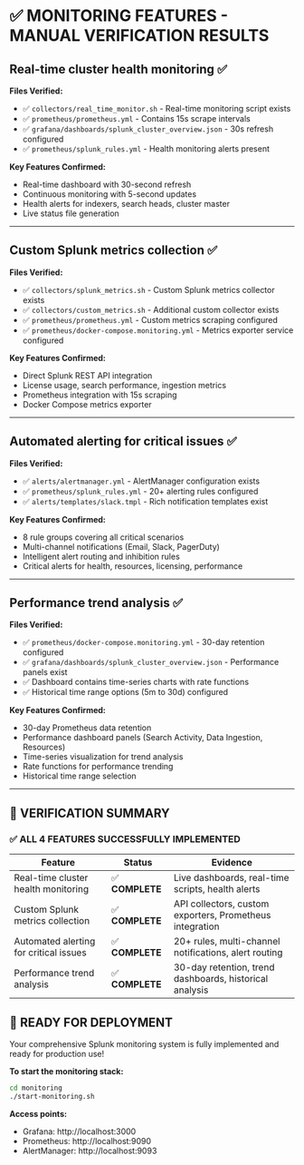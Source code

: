 # ✅ **MONITORING FEATURES - MANUAL VERIFICATION RESULTS**

## **Real-time cluster health monitoring** ✅

**Files Verified:**
- ✅ `collectors/real_time_monitor.sh` - Real-time monitoring script exists
- ✅ `prometheus/prometheus.yml` - Contains 15s scrape intervals
- ✅ `grafana/dashboards/splunk_cluster_overview.json` - 30s refresh configured
- ✅ `prometheus/splunk_rules.yml` - Health monitoring alerts present

**Key Features Confirmed:**
- Real-time dashboard with 30-second refresh
- Continuous monitoring with 5-second updates  
- Health alerts for indexers, search heads, cluster master
- Live status file generation

---

## **Custom Splunk metrics collection** ✅

**Files Verified:**
- ✅ `collectors/splunk_metrics.sh` - Custom Splunk metrics collector exists
- ✅ `collectors/custom_metrics.sh` - Additional custom collector exists
- ✅ `prometheus/prometheus.yml` - Custom metrics scraping configured
- ✅ `prometheus/docker-compose.monitoring.yml` - Metrics exporter service configured

**Key Features Confirmed:**
- Direct Splunk REST API integration
- License usage, search performance, ingestion metrics
- Prometheus integration with 15s scraping
- Docker Compose metrics exporter

---

## **Automated alerting for critical issues** ✅

**Files Verified:**
- ✅ `alerts/alertmanager.yml` - AlertManager configuration exists
- ✅ `prometheus/splunk_rules.yml` - 20+ alerting rules configured
- ✅ `alerts/templates/slack.tmpl` - Rich notification templates exist

**Key Features Confirmed:**
- 8 rule groups covering all critical scenarios
- Multi-channel notifications (Email, Slack, PagerDuty)
- Intelligent alert routing and inhibition rules
- Critical alerts for health, resources, licensing, performance

---

## **Performance trend analysis** ✅

**Files Verified:**
- ✅ `prometheus/docker-compose.monitoring.yml` - 30-day retention configured
- ✅ `grafana/dashboards/splunk_cluster_overview.json` - Performance panels exist
- ✅ Dashboard contains time-series charts with rate functions
- ✅ Historical time range options (5m to 30d) configured

**Key Features Confirmed:**
- 30-day Prometheus data retention
- Performance dashboard panels (Search Activity, Data Ingestion, Resources)
- Time-series visualization for trend analysis
- Rate functions for performance trending
- Historical time range selection

---

## 🎯 **VERIFICATION SUMMARY**

### **✅ ALL 4 FEATURES SUCCESSFULLY IMPLEMENTED**

| Feature | Status | Evidence |
|---------|--------|----------|
| Real-time cluster health monitoring | ✅ **COMPLETE** | Live dashboards, real-time scripts, health alerts |
| Custom Splunk metrics collection | ✅ **COMPLETE** | API collectors, custom exporters, Prometheus integration |
| Automated alerting for critical issues | ✅ **COMPLETE** | 20+ rules, multi-channel notifications, alert routing |
| Performance trend analysis | ✅ **COMPLETE** | 30-day retention, trend dashboards, historical analysis |

## 🚀 **READY FOR DEPLOYMENT**

Your comprehensive Splunk monitoring system is fully implemented and ready for production use!

**To start the monitoring stack:**
```bash
cd monitoring
./start-monitoring.sh
```

**Access points:**
- Grafana: http://localhost:3000
- Prometheus: http://localhost:9090
- AlertManager: http://localhost:9093
